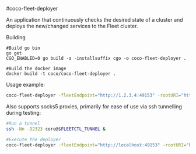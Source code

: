 #coco-fleet-deployer

An application that continuously checks the desired state of a cluster and deploys the new/changed services to the Fleet cluster.

Building
```
#Build go bin
go get
CGO_ENABLED=0 go build -a -installsuffix cgo -o coco-fleet-deployer .

#Build the docker image
docker build -t coco/coco-fleet-deployer .
```

Usage example:

```bash
coco-fleet-deployer -fleetEndpoint="http://1.2.3.4:49153" -rootURI="https://api.github.com/repos/Financial-Times/up-service-files/contents/" -branchRef="pre-prod" -destroy=true"
```

Also supports socks5 proxies, primarily for ease of use via ssh tunnelling during testing:

```bash
#Run a tunnel
ssh -Nn -D2323 core@$FLEETCTL_TUNNEL &

#Execute the deployer
coco-fleet-deployer -fleetEndpoint="http://localhost:49153" -rootURI="https://api.github.com/repos/Financial-Times/up-service-files/contents/" -branchRef="pre-prod" -destroy=true -socksProxy="127.0.0.1:2323"
```

